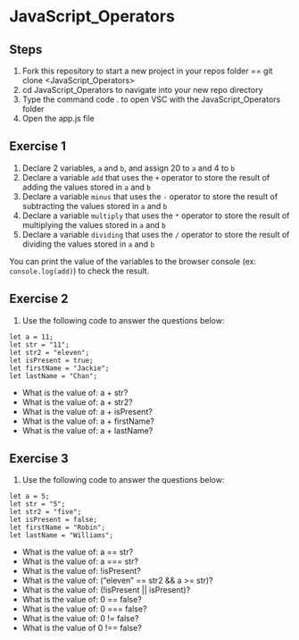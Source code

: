 # JavaScript_Operators

## Steps

1. Fork this repository to start a new project in your repos folder == git clone <JavaScript_Operators>
2. cd JavaScript_Operators to navigate into your new repo directory
3. Type the command code . to open VSC with the JavaScript_Operators folder
4. Open the app.js file

## Exercise 1

1. Declare 2 variables, `a` and `b`, and assign 20 to `a` and 4 to `b`
2. Declare a variable `add` that uses the `+` operator to store the result of adding the values stored in `a` and `b`
3. Declare a variable `minus` that uses the `-` operator to store the result of subtracting the values stored in `a` and `b`
4. Declare a variable `multiply` that uses the `*` operator to store the result of multiplying the values stored in `a` and `b`
5. Declare a variable `dividing` that uses the `/` operator to store the result of dividing the values stored in `a` and `b`

You can print the value of the variables to the browser console (ex: `console.log(add)`) to check the result.

## Exercise 2

1. Use the following code to answer the questions below:

```
let a = 11;
let str = "11";
let str2 = "eleven";
let isPresent = true;
let firstName = "Jackie";
let lastName = "Chan";
```

- What is the value of: a + str?
- What is the value of: a + str2?
- What is the value of: a + isPresent?
- What is the value of: a + firstName?
- What is the value of: a + lastName?

## Exercise 3

1. Use the following code to answer the questions below:

```
let a = 5;
let str = "5";
let str2 = "five";
let isPresent = false;
let firstName = "Robin";
let lastName = "Williams";
```

- What is the value of: a == str?
- What is the value of: a === str?
- What is the value of: !isPresent?
- What is the value of: (“eleven” == str2 && a >= str)?
- What is the value of: (!isPresent || isPresent)?
- What is the value of: 0 == false?
- What is the value of: 0 === false?
- What is the value of: 0 != false?
- What is the value of 0 !== false?

